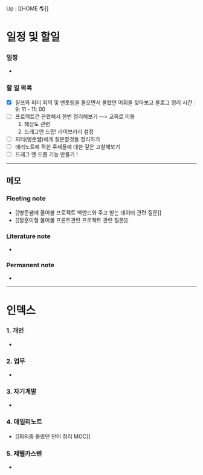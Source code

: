 Up : [[HOME 🌎]]

# 일정 및 할일
### 일정
- 

### 할 일 목록
 
- [x] 랄프와 피터 회의 및 멘토링을 들으면서 몰랐던 어휘들 찾아보고 블로그 정리 
	시간 : 9: 11 - 11: 00
- [ ] 프로젝트건 관련해서 한번 정리해보기 
--> 교회로 이동 
	1. 해상도 관련
	2. 드래그엔 드랍! 라이브러리 설정 
- [ ] 피터(병준썜)에게 질문할것들 정리하기 
- [ ] 에러노트에 적힌 주제들에 대한 깊은 고찰해보기 
- [ ] 드래그 앤 드롭 기능 만들기 ! 

---

## 메모

### Fleeting note
- [[병준쌤께 물어볼 프로젝트 백앤드와 주고 받는 데이터  관련 질문]]
-  [[정훈이형 물어볼 프론트관련 프로젝트 관련 질문]]

### Literature note
- 

### Permanent note
- 

---

# 인덱스
### 1. 개인 
- 
### 2. 업무
- 
### 3. 자기계발
- 
### 4. 데일리노트
- [[회의중 몰랐던 단어 정리 MOC]]
### 5. 제텔카스텐
- 